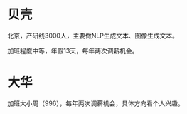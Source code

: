 # 贝壳

北京，产研线3000人，主要做NLP生成文本、图像生成文本。

加班程度中等，年假13天，每年两次调薪机会。



# 大华

加班大小周（996），每年两次调薪机会，具体方向看个人兴趣。